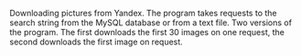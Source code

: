 Downloading pictures from Yandex. The program takes requests to the search string from the MySQL database or from a text file. Two versions of the program. The first downloads the first 30 images on one request, the second downloads the first image on request.
